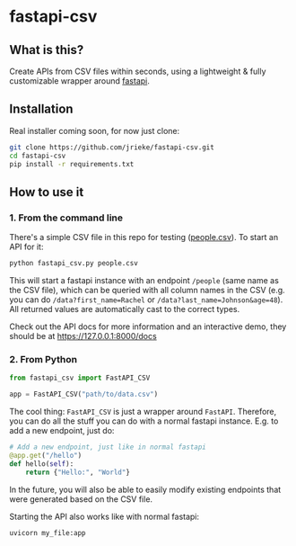 # fastapi-csv

## What is this?

Create APIs from CSV files within seconds, using a lightweight & fully customizable 
wrapper around [fastapi](https://fastapi.tiangolo.com/). 


## Installation

Real installer coming soon, for now just clone:

```bash
git clone https://github.com/jrieke/fastapi-csv.git
cd fastapi-csv
pip install -r requirements.txt
```


## How to use it

### 1. From the command line

There's a simple CSV file in this repo for testing ([people.csv](people.csv)). To start 
an API for it:

```bash
python fastapi_csv.py people.csv
```

This will start a fastapi instance with an endpoint `/people` (same name as the CSV 
file), which can be queried with all column names in the CSV (e.g. you can do 
`/data?first_name=Rachel` or `/data?last_name=Johnson&age=48`). All returned values are 
automatically cast to the correct types. 

Check out the API docs for more information and an interactive demo, they should be at
https://127.0.0.1:8000/docs


### 2. From Python

```python
from fastapi_csv import FastAPI_CSV

app = FastAPI_CSV("path/to/data.csv")
```

The cool thing: `FastAPI_CSV` is just a wrapper around `FastAPI`. Therefore, you can do 
all the stuff you can do with a normal fastapi instance. E.g. to add a new endpoint, 
just do:

```python
# Add a new endpoint, just like in normal fastapi
@app.get("/hello")
def hello(self):
    return {"Hello:", "World"}
```

In the future, you will also be able to easily modify existing endpoints that were generated
based on the CSV file.

Starting the API also works like with normal fastapi:

```bash
uvicorn my_file:app
```